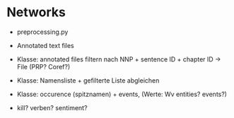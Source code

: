 # Networks


- preprocessing.py
- Annotated text files
- Klasse: annotated files filtern nach NNP + sentence ID + chapter ID -> File (PRP? Coref?)
- Klasse: Namensliste + gefilterte Liste abgleichen 
- Klasse: occurence (spitznamen) + events, (Werte: Wv entities? events?)

- kill? verben? sentiment? 
